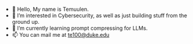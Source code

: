 - 👋 Hello, My name is Temuulen.
- 👀 I’m interested in Cybersecurity, as well as just building stuff from the ground up.
- 🌱 I’m currently learning prompt compressing for LLMs.
- 📫 You can mail me at te100@duke.edu

